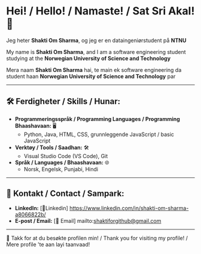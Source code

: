 # Hei! / Hello! / Namaste! / Sat Sri Akal! 👋

Jeg heter **Shakti Om Sharma**, og jeg er en dataingeniørstudent på **NTNU**


My name is **Shakti Om Sharma**, and I am a software engineering student studying at the **Norwegian University of Science and Technology**


Mera naam **Shakti Om Sharma** hai, te main ek software engineering da student haan **Norwegian University of Science and Technology** par



---

## 🛠️ Ferdigheter / Skills / Hunar:
- **Programmeringsspråk / Programming Languages / Programming Bhaashavaan:** 🖥️
  - Python, Java, HTML, CSS, grunnleggende JavaScript / basic JavaScript 
- **Verktøy / Tools / Saadhan:** 🛠️
  - Visual Studio Code (VS Code), Git
- **Språk / Languages / Bhaashavaan:** 🌐
  - Norsk, Engelsk, Punjabi, Hindi

---

## 💬 Kontakt / Contact / Sampark:
- **LinkedIn:** [🔗Linkedin] https://www.linkedin.com/in/shakti-om-sharma-a8066822b/
- **E-post / Email:** [📧 Email]  mailto:shaktiforgithub@gmail.com

---

🌟 Takk for at du besøkte profilen min! / Thank you for visiting my profile! / Mere profile 'te aan layi taanvaad!

<!---
shaktios/shaktios is a ✨ special ✨ repository because its `README.md` (this file) appears on your GitHub profile.
You can click the Preview link to take a look at your changes.
--->
